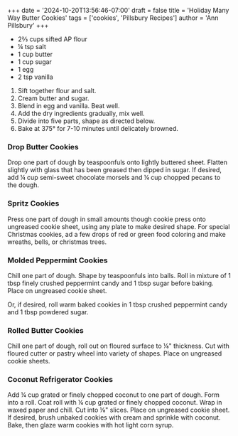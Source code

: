 +++
date = '2024-10-20T13:56:46-07:00'
draft = false
title = 'Holiday Many Way Butter Cookies'
tags = ['cookies', 'Pillsbury Recipes']
author = 'Ann Pillsbury'
+++

* 2⅔ cups sifted AP flour
* ¼ tsp salt
* 1 cup butter
* 1 cup sugar
* 1 egg
* 2 tsp vanilla

1. Sift together flour and salt.
2. Cream butter and sugar.
3. Blend in egg and vanilla. Beat well.
4. Add the dry ingredients gradually, mix well.
5. Divide into five parts, shape as directed below.
6. Bake at 375° for 7-10 minutes until delicately browned.

### Drop Butter Cookies

Drop one part of dough by teaspoonfuls onto lightly buttered sheet. 
Flatten slightly with glass that has been greased then dipped in sugar.
If desired, add ¼ cup semi-sweet chocolate morsels and ¼ cup chopped pecans to the dough.

### Spritz Cookies
Press one part of dough in small amounts though cookie press onto ungreased cookie sheet, using any plate to make desired shape.
For special Christmas cookies, ad a few drops of red or green food coloring and make wreaths, bells, or christmas trees.

### Molded Peppermint Cookies
Chill one part of dough. Shape by teaspoonfuls into balls.
Roll in mixture of 1 tbsp finely crushed peppermint candy and 1 tbsp sugar before baking.
Place on ungreased cookie sheet.

Or, if desired, roll warm baked cookies in 1 tbsp crushed peppermint candy and 1 tbsp powdered sugar.

### Rolled Butter Cookies
Chill one part of dough, roll out on floured surface to ⅛" thickness. 
Cut with floured cutter or pastry wheel into variety of shapes.
Place on ungreased cookie sheets.

### Coconut Refrigerator Cookies
Add ¼ cup grated or finely chopped coconut to one part of dough. Form into a roll.
Coat roll with ¼ cup grated or finely chopped coconut. Wrap in waxed paper and chill. 
Cut into ⅛" slices. Place on ungreased cookie sheet.
If desired, brush unbaked cookies with cream and sprinkle with coconut. Bake, then glaze warm cookies with hot light corn syrup.